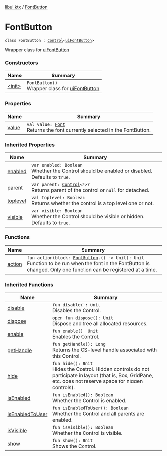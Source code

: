 [libui.ktx](../index.md) / [FontButton](./index.md)

# FontButton

`class FontButton : `[`Control`](../-control/index.md)`<`[`uiFontButton`](../../libui/ui-font-button.md)`>`

Wrapper class for [uiFontButton](../../libui/ui-font-button.md)

### Constructors

| Name | Summary |
|---|---|
| [&lt;init&gt;](-init-.md) | `FontButton()`<br>Wrapper class for [uiFontButton](../../libui/ui-font-button.md) |

### Properties

| Name | Summary |
|---|---|
| [value](value.md) | `val value: `[`Font`](../-font/index.md)<br>Returns the font currently selected in the FontButton. |

### Inherited Properties

| Name | Summary |
|---|---|
| [enabled](../-control/enabled.md) | `var enabled: Boolean`<br>Whether the Control should be enabled or disabled. Defaults to `true`. |
| [parent](../-control/parent.md) | `var parent: `[`Control`](../-control/index.md)`<*>?`<br>Returns parent of the control or `null` for detached. |
| [toplevel](../-control/toplevel.md) | `val toplevel: Boolean`<br>Returns whether the control is a top level one or not. |
| [visible](../-control/visible.md) | `var visible: Boolean`<br>Whether the Control should be visible or hidden. Defaults to `true`. |

### Functions

| Name | Summary |
|---|---|
| [action](action.md) | `fun action(block: `[`FontButton`](./index.md)`.() -> Unit): Unit`<br>Function to be run when the font in the FontButton is changed. Only one function can be registered at a time. |

### Inherited Functions

| Name | Summary |
|---|---|
| [disable](../-control/disable.md) | `fun disable(): Unit`<br>Disables the Control. |
| [dispose](../-control/dispose.md) | `open fun dispose(): Unit`<br>Dispose and free all allocated resources. |
| [enable](../-control/enable.md) | `fun enable(): Unit`<br>Enables the Control. |
| [getHandle](../-control/get-handle.md) | `fun getHandle(): Long`<br>Returns the OS-level handle associated with this Control. |
| [hide](../-control/hide.md) | `fun hide(): Unit`<br>Hides the Control. Hidden controls do not participate in layout (that is, Box, GridPane, etc. does not reserve space for hidden controls). |
| [isEnabled](../-control/is-enabled.md) | `fun isEnabled(): Boolean`<br>Whether the Control is enabled. |
| [isEnabledToUser](../-control/is-enabled-to-user.md) | `fun isEnabledToUser(): Boolean`<br>Whether the Control and all parents are enabled. |
| [isVisible](../-control/is-visible.md) | `fun isVisible(): Boolean`<br>Whether the Control is visible. |
| [show](../-control/show.md) | `fun show(): Unit`<br>Shows the Control. |
